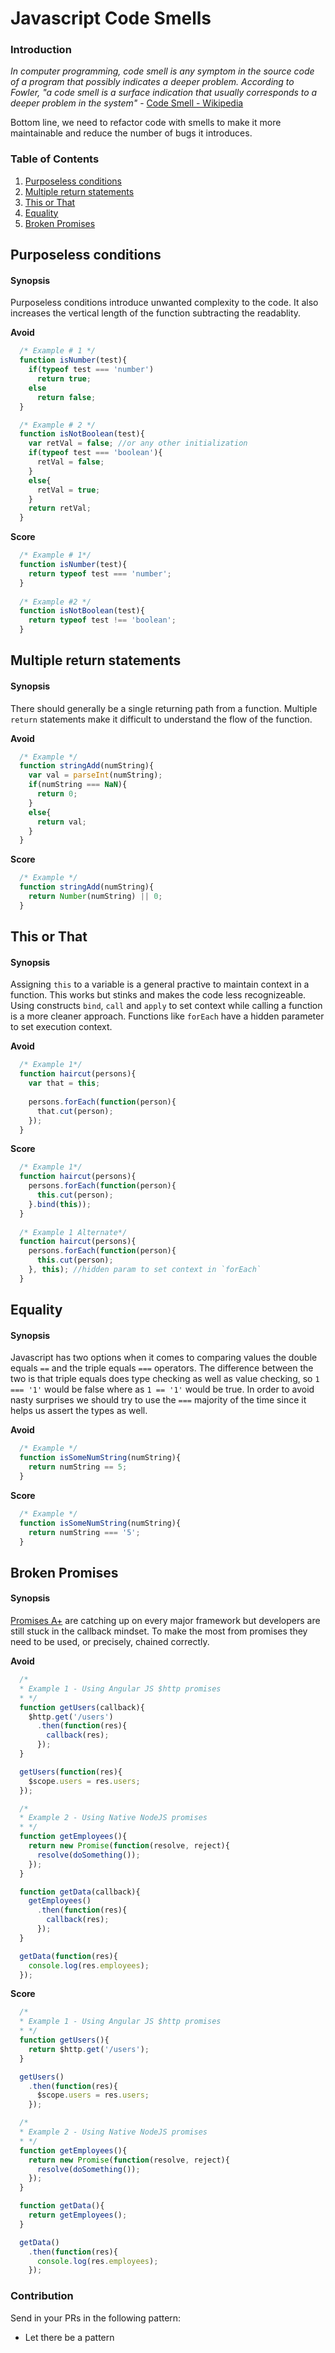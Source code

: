 # Javascript Code Smells

### Introduction
*In computer programming, code smell is any symptom in the source code of a program that possibly indicates a deeper problem. According to Fowler, "a code smell is a surface indication that usually corresponds to a deeper problem in the system"* - [Code Smell - Wikipedia](https://en.wikipedia.org/wiki/Code_smell)

Bottom line, we need to refactor code with smells to make it more maintainable and reduce the number of bugs it introduces.

### Table of Contents
  1. [Purposeless conditions](#purposeless-conditions)
  2. [Multiple return statements](#redundant-returns)
  3. [This or That](#this-or-that)
  4. [Equality](#equality)
  5. [Broken Promises](#broken-promises)
  
## Purposeless conditions

#### Synopsis
Purposeless conditions introduce unwanted complexity to the code. It also increases the vertical length of the function subtracting the readablity.

**Avoid**
```javascript
  /* Example # 1 */
  function isNumber(test){
    if(typeof test === 'number')
      return true;
    else
      return false;
  }

  /* Example # 2 */
  function isNotBoolean(test){
    var retVal = false; //or any other initialization
    if(typeof test === 'boolean'){
      retVal = false;
    }
    else{
      retVal = true;
    }
    return retVal;
  }
```
**Score**
```javascript
  /* Example # 1*/
  function isNumber(test){
    return typeof test === 'number';
  }
  
  /* Example #2 */
  function isNotBoolean(test){
    return typeof test !== 'boolean';
  }
```

## Multiple return statements

#### Synopsis
There should generally be a single returning path from a function. Multiple `return` statements make it difficult to understand the flow of the function.

**Avoid**
```javascript
  /* Example */
  function stringAdd(numString){
    var val = parseInt(numString);
    if(numString === NaN){
      return 0;
    }
    else{
      return val;
    }
  }
```

**Score**
```javascript
  /* Example */
  function stringAdd(numString){
    return Number(numString) || 0;
  }
```

## This or That

#### Synopsis
Assigning `this` to a variable is a general practive to maintain context in a function. This works but stinks and makes the code less recognizeable. Using constructs `bind`, `call` and `apply` to set context while calling a function is a more cleaner approach. Functions like `forEach` have a hidden parameter to set execution context.

**Avoid**
```javascript
  /* Example 1*/
  function haircut(persons){
    var that = this;
    
    persons.forEach(function(person){
      that.cut(person);
    });
  }
```

**Score**
```javascript
  /* Example 1*/
  function haircut(persons){
    persons.forEach(function(person){
      this.cut(person);
    }.bind(this));
  }
  
  /* Example 1 Alternate*/
  function haircut(persons){
    persons.forEach(function(person){
      this.cut(person);
    }, this); //hidden param to set context in `forEach`
  }
```

## Equality

#### Synopsis
Javascript has two options when it comes to comparing values the double equals `==` and the triple equals `===` operators. The difference between the two is that triple equals does type checking as well as value checking, so `1 === '1'` would be false where as `1 == '1'` would be true. In order to avoid nasty surprises we should try to use the `===` majority of the time since it helps us assert the types as well.

**Avoid**
```javascript
  /* Example */
  function isSomeNumString(numString){
    return numString == 5;
  }
```

**Score**
```javascript
  /* Example */
  function isSomeNumString(numString){
    return numString === '5';
  }
```

## Broken Promises

#### Synopsis
[Promises A+](https://github.com/promises-aplus/promises-spec) are catching up on every major framework but developers are still stuck in the callback mindset. To make the most from promises they need to be used, or precisely, chained correctly.

**Avoid**
```javascript
  /* 
  * Example 1 - Using Angular JS $http promises
  * */
  function getUsers(callback){
    $http.get('/users')
      .then(function(res){
        callback(res);
      });
  }

  getUsers(function(res){
    $scope.users = res.users;  
  });

  /* 
  * Example 2 - Using Native NodeJS promises
  * */
  function getEmployees(){
    return new Promise(function(resolve, reject){
      resolve(doSomething());
    });
  }

  function getData(callback){
    getEmployees()
      .then(function(res){
        callback(res);
      });
  }

  getData(function(res){
    console.log(res.employees);
  });
```

**Score**
```javascript
  /* 
  * Example 1 - Using Angular JS $http promises
  * */
  function getUsers(){
    return $http.get('/users');
  }

  getUsers()
    .then(function(res){
      $scope.users = res.users;  
    });

  /* 
  * Example 2 - Using Native NodeJS promises
  * */
  function getEmployees(){
    return new Promise(function(resolve, reject){
      resolve(doSomething());
    });
  }

  function getData(){
    return getEmployees();
  }

  getData()
    .then(function(res){
      console.log(res.employees);
    });    
```
### Contribution
Send in your PRs in the following pattern:
- Let there be a pattern
